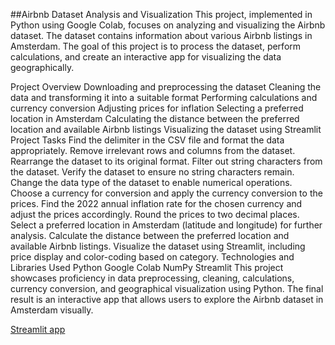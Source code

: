 ##Airbnb Dataset Analysis and Visualization
This project, implemented in Python using Google Colab, focuses on analyzing and visualizing the Airbnb dataset. The dataset contains information about various Airbnb listings in Amsterdam. The goal of this project is to process the dataset, perform calculations, and create an interactive app for visualizing the data geographically.

Project Overview
Downloading and preprocessing the dataset
Cleaning the data and transforming it into a suitable format
Performing calculations and currency conversion
Adjusting prices for inflation
Selecting a preferred location in Amsterdam
Calculating the distance between the preferred location and available Airbnb listings
Visualizing the dataset using Streamlit
Project Tasks
Find the delimiter in the CSV file and format the data appropriately.
Remove irrelevant rows and columns from the dataset.
Rearrange the dataset to its original format.
Filter out string characters from the dataset.
Verify the dataset to ensure no string characters remain.
Change the data type of the dataset to enable numerical operations.
Choose a currency for conversion and apply the currency conversion to the prices.
Find the 2022 annual inflation rate for the chosen currency and adjust the prices accordingly.
Round the prices to two decimal places.
Select a preferred location in Amsterdam (latitude and longitude) for further analysis.
Calculate the distance between the preferred location and available Airbnb listings.
Visualize the dataset using Streamlit, including price display and color-coding based on category.
Technologies and Libraries Used
Python
Google Colab
NumPy
Streamlit
This project showcases proficiency in data preprocessing, cleaning, calculations, currency conversion, and geographical visualization using Python. The final result is an interactive app that allows users to explore the Airbnb dataset in Amsterdam visually.

[Streamlit app](https://panktir-data-analytics-streamlit-app-abts2t.streamlit.app/)
